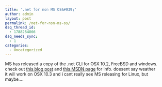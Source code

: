```yaml
---
title: '.net for non MS OS&#039;'
author: admin
layout: post
permalink: /net-for-non-ms-os/
dsq_thread_id:
  - 1788254866
dsq_needs_sync:
  - 1
categories:
  - Uncategorized
---
```

MS has released a copy of the .net CLI for OSX 10.2, FreeBSD and windows. check out [this blog post][1] and [this MSDN page][2] for info. doesent say weather it will work on OSX 10.3 and i cant really see MS releasing for Linux, but maybe&#8230;.

 [1]: http://weblogs.asp.net/arich/posts/42648.aspx
 [2]: http://www.microsoft.com/downloads/details.aspx?FamilyId=3A1C93FA-7462-47D0-8E56-8DD34C6292F0&displaylang=en